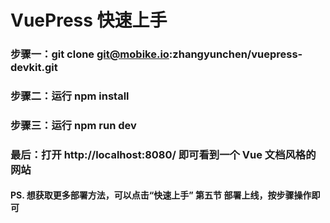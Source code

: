 <!--
 * @since: 2021-07-07 16:25:29
 * @LastAuthor: Do not edit
 * @lastTime: 2021-07-07 16:25:36
 * @文件相对于项目的路径: \data-report-webe:\项目开发\web__news\vuepress-starter\README.md
 * @Author: ltm@xtoneict.com
 * @message:
-->

# VuePress 快速上手

### 步骤一：git clone git@mobike.io:zhangyunchen/vuepress-devkit.git

### 步骤二：运行 npm install

### 步骤三：运行 npm run dev

### 最后：打开 http://localhost:8080/ 即可看到一个 Vue 文档风格的网站

#### PS. 想获取更多部署方法，可以点击“快速上手” 第五节 部署上线，按步骤操作即可
